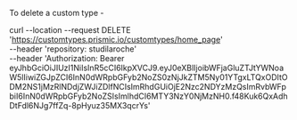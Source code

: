 To delete a custom type -

curl --location --request DELETE 'https://customtypes.prismic.io/customtypes/home_page' \
--header 'repository: studilaroche' \
--header 'Authorization: Bearer eyJhbGciOiJIUzI1NiIsInR5cCI6IkpXVCJ9.eyJ0eXBlIjoibWFjaGluZTJtYWNoaW5lIiwiZGJpZCI6InN0dWRpbGFyb2NoZS0zNjJkZTM5Ny01YTgxLTQxODItODM2NS1jMzRlNDdjZWJiZDlfNCIsImRhdGUiOjE2Nzc2NDYzMzQsImRvbWFpbiI6InN0dWRpbGFyb2NoZSIsImlhdCI6MTY3NzY0NjMzNH0.f48Kuk6QxAdhDtFdl6NJg7ffZq-8pHyuz35MX3qcrYs'
